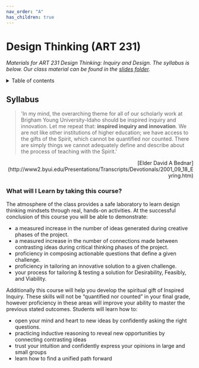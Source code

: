 ```yaml
---
nav_order: "A"
has_children: true
---
```


# Design Thinking (ART 231)

_Materials for ART 231 Design Thinking: Inquiry and Design. The syllabus is below. Our class material can be found in the [slides folder](slides/index.md)._

<details markdown="block">
  <summary>
    Table of contents
  </summary>
  {: .text-delta }
1. TOC
{:toc}
</details>

## Syllabus

> 'In my mind, the overarching theme for all of our scholarly work at Brigham Young University-Idaho should be inspired inquiry and innovation. Let me repeat that: **inspired inquiry and innovation**. We are not like other institutions of higher education; we have access to the gifts of the Spirit, which cannot be quantified nor counted. There are simply things we cannot adequately define and describe about the process of teaching with the Spirit.'

<p align="right"> [Elder David A Bednar](http://www2.byui.edu/Presentations/Transcripts/Devotionals/2001_09_18_Eyring.htm) </p>

### What will I Learn by taking this course?

The atmosphere of the class provides a safe laboratory to learn design thinking mindsets through real, hands-on activities. At the successful conclusion of this course you will be able to demonstrate:

- a measured increase in the number of ideas generated during creative phases of the project.
- a measured increase in the number of connections made between contrasting ideas during critical thinking phases of the project.
- proficiency in composing actionable questions that define a given challenge.
- proficiency in tailoring an innovative solution to a given challenge.
- your process for tailoring & testing a solution for Desirability, Feasibly, and Viability.

Additionally this course will help you develop the spiritual gift of Inspired Inquiry. These skills will not be “quantified nor counted” in your final grade, however proficiency in these areas will improve your ability to master the previous stated outcomes. Students will learn how to:

- open your mind and heart to new ideas by confidently asking the right questions.
- practicing inductive reasoning to reveal new opportunities by connecting contrasting ideas
- trust your intuition and confidently express your opinions in large and small groups
- learn how to find a unified path forward

